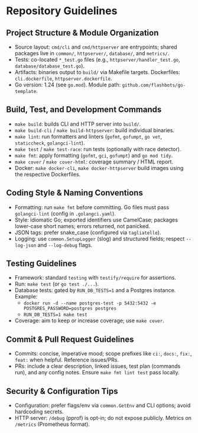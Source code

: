# Repository Guidelines

## Project Structure & Module Organization
- Source layout: `cmd/cli` and `cmd/httpserver` are entrypoints; shared packages live in `common/`, `httpserver/`, `database/`, and `metrics/`.
- Tests: co-located `*_test.go` files (e.g., `httpserver/handler_test.go`, `database/database_test.go`).
- Artifacts: binaries output to `build/` via Makefile targets. Dockerfiles: `cli.dockerfile`, `httpserver.dockerfile`.
- Go version: 1.24 (see `go.mod`). Module path: `github.com/flashbots/go-template`.

## Build, Test, and Development Commands
- `make build`: builds CLI and HTTP server into `build/`.
- `make build-cli` / `make build-httpserver`: build individual binaries.
- `make lint`: run formatters and linters (`gofmt`, `gofumpt`, `go vet`, `staticcheck`, `golangci-lint`).
- `make test` / `make test-race`: run tests (optionally with race detector).
- `make fmt`: apply formatting (`gofmt`, `gci`, `gofumpt`) and `go mod tidy`.
- `make cover` / `make cover-html`: coverage summary / HTML report.
- Docker: `make docker-cli`, `make docker-httpserver` build images using the respective Dockerfiles.

## Coding Style & Naming Conventions
- Formatting: run `make fmt` before committing. Go files must pass `golangci-lint` (config in `.golangci.yaml`).
- Style: idiomatic Go; exported identifiers use CamelCase; packages lower-case short names; errors returned, not panicked.
- JSON tags: prefer snake_case (configured via `tagliatelle`).
- Logging: use `common.SetupLogger` (slog) and structured fields; respect `--log-json` and `--log-debug` flags.

## Testing Guidelines
- Framework: standard `testing` with `testify/require` for assertions.
- Run: `make test` (or `go test ./...`).
- Database tests: gated by `RUN_DB_TESTS=1` and a Postgres instance. Example:
  - `docker run -d --name postgres-test -p 5432:5432 -e POSTGRES_PASSWORD=postgres postgres`
  - `RUN_DB_TESTS=1 make test`
- Coverage: aim to keep or increase coverage; use `make cover`.

## Commit & Pull Request Guidelines
- Commits: concise, imperative mood; scope prefixes like `ci:`, `docs:`, `fix:`, `feat:` when helpful. Reference issues/PRs.
- PRs: include a clear description, linked issues, test plan (commands run), and any config notes. Ensure `make fmt lint test` pass locally.

## Security & Configuration Tips
- Configuration: prefer flags/env via `common.GetEnv` and CLI options; avoid hardcoding secrets.
- HTTP server: `/debug` (pprof) is opt-in; do not expose publicly. Metrics on `/metrics` (Prometheus format).
